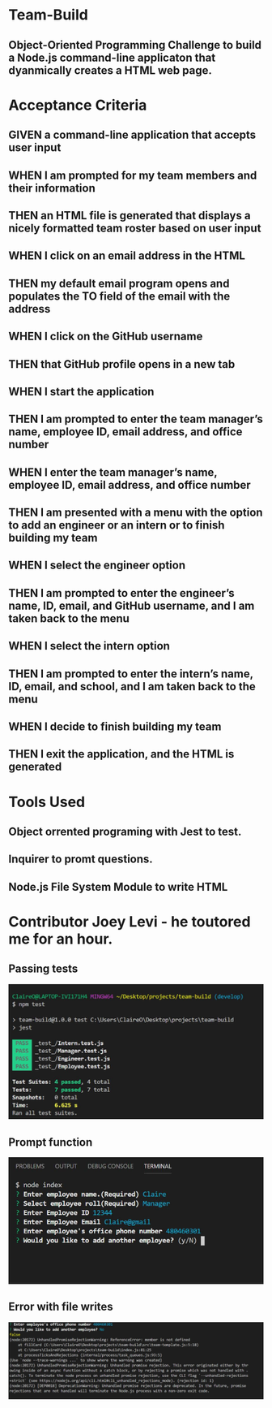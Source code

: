 # Team-Build
## Object-Oriented Programming Challenge to build a Node.js command-line applicaton that dyanmically creates a HTML web page.  

# Acceptance Criteria
## GIVEN a command-line application that accepts user input
## WHEN I am prompted for my team members and their information
## THEN an HTML file is generated that displays a nicely formatted team roster based on user input
## WHEN I click on an email address in the HTML
##  THEN my default email program opens and populates the TO field of the email with the address
## WHEN I click on the GitHub username
## THEN that GitHub profile opens in a new tab
## WHEN I start the application
## THEN I am prompted to enter the team manager’s name, employee ID, email address, and office number
## WHEN I enter the team manager’s name, employee ID, email address, and office number
## THEN I am presented with a menu with the option to add an engineer or an intern or to finish building my team
## WHEN I select the engineer option
## THEN I am prompted to enter the engineer’s name, ID, email, and GitHub username, and I am taken back to the menu
## WHEN I select the intern option
## THEN I am prompted to enter the intern’s name, ID, email, and school, and I am taken back to the menu
## WHEN I decide to finish building my team
## THEN I exit the application, and the HTML is generated


# Tools Used 
## Object orrented programing with Jest to test.  
## Inquirer to promt questions.    
## Node.js File System Module to write HTML 

# Contributor Joey Levi - he toutored me for an hour.  

## Passing tests 
![alt text](https://github.com/DangerBearAZ/Team-Build/blob/develop/passtest.JPG "all jest test pass")

## Prompt function 
![alt text](https://github.com/DangerBearAZ/Team-Build/blob/develop/prompt.JPG "Promt works") 

## Error with file writes 

![alt text](https://github.com/DangerBearAZ/Team-Build/blob/develop/error.JPG "error") 
